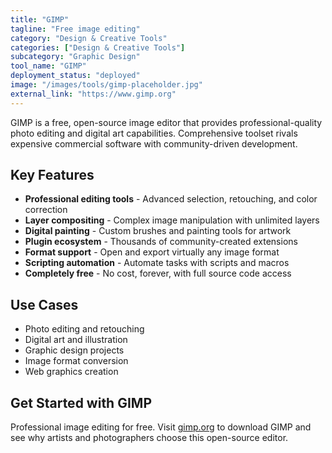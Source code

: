 ```yaml
---
title: "GIMP"
tagline: "Free image editing"
category: "Design & Creative Tools"
categories: ["Design & Creative Tools"]
subcategory: "Graphic Design"
tool_name: "GIMP"
deployment_status: "deployed"
image: "/images/tools/gimp-placeholder.jpg"
external_link: "https://www.gimp.org"
---
```

GIMP is a free, open-source image editor that provides professional-quality photo editing and digital art capabilities. Comprehensive toolset rivals expensive commercial software with community-driven development.

## Key Features

- **Professional editing tools** - Advanced selection, retouching, and color correction
- **Layer compositing** - Complex image manipulation with unlimited layers
- **Digital painting** - Custom brushes and painting tools for artwork
- **Plugin ecosystem** - Thousands of community-created extensions
- **Format support** - Open and export virtually any image format
- **Scripting automation** - Automate tasks with scripts and macros
- **Completely free** - No cost, forever, with full source code access

## Use Cases

- Photo editing and retouching
- Digital art and illustration
- Graphic design projects
- Image format conversion
- Web graphics creation

## Get Started with GIMP

Professional image editing for free. Visit [gimp.org](https://www.gimp.org) to download GIMP and see why artists and photographers choose this open-source editor.